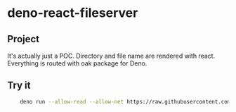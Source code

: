 # deno-react-fileserver

## Project

It's actually just a POC.
Directory and file name are rendered with react.
Everything is routed with oak package for Deno.

## Try it
```sh
    deno run --allow-read --allow-net https://raw.githubusercontent.com/rouche-q/deno-react-fileserver/master/index.tsx 
```
